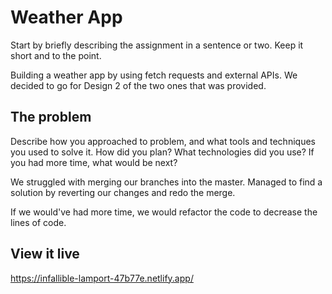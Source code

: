 # Weather App



Start by briefly describing the assignment in a sentence or two. Keep it short and to the point.

Building a weather app by using fetch requests and external APIs. We decided to go for Design 2 of the two ones that was provided. 

## The problem

Describe how you approached to problem, and what tools and techniques you used to solve it. How did you plan? What technologies did you use? If you had more time, what would be next?


We struggled with merging our branches into the master. Managed to find a solution by reverting our changes and redo the merge. 

If we would've had more time, we would refactor the code to decrease the lines of code. 




## View it live

https://infallible-lamport-47b77e.netlify.app/

